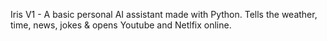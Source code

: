 Iris V1 - A basic personal AI assistant made with Python. Tells the weather, time, news, jokes & opens Youtube and Netlfix online.
